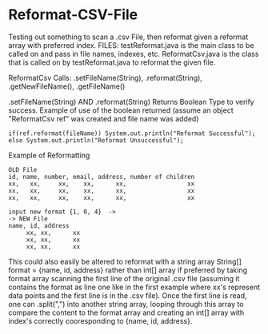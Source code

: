 # Reformat-CSV-File
Testing out something to scan a .csv File, then reformat given a reformat array with preferred index.
FILES: testReformat.java is the main class to be called on and pass in file names, indexes, etc.
ReformatCsv.java is the class that is called on by testReformat.java to reformat the given file.

ReformatCsv Calls: .setFileName(String), .reformat(String), .getNewFileName(), .getFileName()

.setFileName(String) AND .reformat(String) Returns Boolean Type to verify success.
Example of use of the boolean returned (assume an object "ReformatCsv ref" was created and file name was added)

    if(ref.reformat(fileName)) System.out.println("Reformat Successful");
    else System.out.println("Reformat Unsuccessful");

 Example of Reformatting 
 
    OLD File
    id, name, number, email, address, number of children
    xx,   xx,     xx,    xx,      xx,                 xx
    xx,   xx,     xx,    xx,      xx,                 xx
    xx,   xx,     xx,    xx,      xx,                 xx

    input new format {1, 0, 4}  ->
    -> NEW File
    name, id, address
         xx, xx,      xx
         xx, xx,      xx
         xx, xx,      xx

This could also easily be altered to reformat with a string array String[] format = {name, id, address}
rather than int[] array if preferred by taking format array scanning the first line of the original .csv file (assuming
it contains the format as line one like in the first example where xx's represent data points and the first line is in the 
.csv file). Once the first line is read, one can .split(",") into another string array, looping through this array to compare
the content to the format array and creating an int[] array with index's correctly cooresponding to {name, id, address}.
